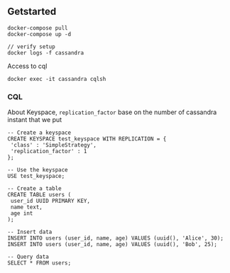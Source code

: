 ## Getstarted
```
docker-compose pull
docker-compose up -d
```

```
// verify setup
docker logs -f cassandra
```

Access to cql
```
docker exec -it cassandra cqlsh

```


### CQL
About Keyspace, `replication_factor` base on the number of cassandra instant that we put

```
-- Create a keyspace
CREATE KEYSPACE test_keyspace WITH REPLICATION = { 
 'class' : 'SimpleStrategy', 
 'replication_factor' : 1 
};

-- Use the keyspace
USE test_keyspace;

-- Create a table
CREATE TABLE users (
 user_id UUID PRIMARY KEY,
 name text,
 age int
);

-- Insert data
INSERT INTO users (user_id, name, age) VALUES (uuid(), 'Alice', 30);
INSERT INTO users (user_id, name, age) VALUES (uuid(), 'Bob', 25);

-- Query data
SELECT * FROM users;

```